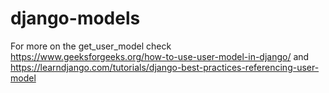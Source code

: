 # django-models

For more on the get_user_model check  https://www.geeksforgeeks.org/how-to-use-user-model-in-django/
and https://learndjango.com/tutorials/django-best-practices-referencing-user-model

